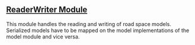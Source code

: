 ---
---

## [ReaderWriter Module]({{page.link}})

This module handles the reading and writing of road space models.
Serialized models have to be mapped on the model implementations of the model module and vice versa. 
